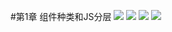 #第1章 组件种类和JS分层
![](http://7xkcnd.com1.z0.glb.clouddn.com/QQ截图20150916172439.png)
![](http://7xkcnd.com1.z0.glb.clouddn.com/QQ截图20150916172505.png)
![](http://7xkcnd.com1.z0.glb.clouddn.com/QQ截图20150916172650.png)
![](http://7xkcnd.com1.z0.glb.clouddn.com/QQ截图20150916172822.png)